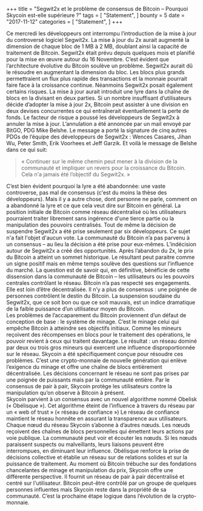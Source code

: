 +++
title = "Segwit2x et le problème de consensus de Bitcoin – Pourquoi Skycoin est-elle supérieure ?"
tags = [
    "Statement",
]
bounty = 5
date = "2017-11-12"
categories = [
    "Statement",
]
+++

Ce mercredi les développeurs ont interrompu l’introduction de la mise à jour du controversé logiciel Segwit2x. La mise à jour du 2x aurait augmenté la dimension de chaque bloc de 1 MB à 2 MB, doublant ainsi la capacité de traitement de Bitcoin. Segwit2x était prévu depuis quelques mois et planifié pour la mise en œuvre autour du 16 Novembre.
C’est évident que l’architecture évolutive du Bitcoin soulève un problème. Segwit2x aurait dû le résoudre en augmentant la dimension du bloc. Les blocs plus grands permettraient un flux plus rapide des transactions et la monnaie pourrait faire face à la croissance continue.
Néanmoins Segwit2x posait également certains risques. La mise à jour aurait introduit une lyre dans la chaîne de blocs en la divisant en deux parties. Si un nombre insuffisant d’utilisateurs décide d’adopter la mise à jour 2x, Bitcoin peut assister à une division en deux devises concurrentes ce qui entraînerait éventuellement la perte de fonds. Le facteur de risque a poussé les développeurs de Segwit2x à annuler la mise à jour.
L’annulation a été annoncée par un mail envoyé par BitGO, PDG Mike Belshe. Le message a porté la signature de cinq autres PDGs de l’équipe des développeurs de Segwit2x : Wences Casares, Jihan Wu, Peter Smith, Erik Voorhees et Jeff Garzik. 
Et voilà le message de Belshe dans ce qui suit:
> « Continuer sur le même chemin peut mener à la division de la communauté et impliquer un revers pour la croissance du Bitcoin. Cela n'a jamais été l’objectif du Segwit2x. »

C’est bien évident pourquoi la lyre a été abandonnée: une vaste controverse, pas mal de consensus (c'est du moins la thèse des développeurs). Mais il y a autre chose, dont personne ne parle, comment on a abandonné la lyre et ce que cela veut dire sur Bitcoin en général.
La position initiale de Bitcoin comme réseau décentralisé où les utilisateurs pourraient traiter librement sans ingérence d'une tierce partie ou la manipulation des pouvoirs centralisés. Tout de même la décision de suspendre Segwit2x a été prise seulement par six développeurs. Ce sujet n'a fait l'objet d'aucun vote. La communauté du Bitcoin n’a pas parvenu à un consensus – au lieu la décision a été prise pour eux-mêmes.
L’indécision autour de Segwit2x a créé des opportunités. Après l’abandon du 2x, le prix du Bitcoin a atteint un sommet historique. Le résultant peut paraitre comme un signe positif mais en même temps soulève des questions sur l’influence du marché. La question est de savoir qui, en définitive, bénéficie de cette dissension dans la communauté de Bitcoin – les utilisateurs ou les pouvoirs centrales contrôlant le réseau.
Bitcoin n’a pas respecté ses engagements. Elle est loin d’être décentralisée. Il n’y a plus de consensus : une poignée de personnes contrôlent le destin du Bitcoin. La suspension soudaine du Segwit2x, que ce soit bon ou que ce soit mauvais, est un indice dramatique de la faible puissance d’un utilisateur moyen du Bitcoin.  
Les problèmes de l’accaparement du Bitcoin proviennent d’un défaut de conception de base : le système de minage. C’est le minage celui qui empêche Bitcoin à atteindre ses objectifs initiaux. Comme les mineurs reçoivent des récompenses en blocs pour le traitement des opérations, le pouvoir revient à ceux qui traitent davantage. Le résultat : un réseau dominé par deux ou trois gros mineurs qui exercent une influence disproportionnée sur le réseau.
Skycoin a été spécifiquement conçue pour résoudre ces problèmes. C’est une crypto-monnaie de nouvelle génération qui enlève l’exigence du minage et offre une chaîne de blocs entièrement décentralisée. Les décisions concernant le réseau ne sont pas prises par une poignée de puissants mais par la communauté entière. Par le consensus de pair à pair, Skycoin protège les utilisateurs contre la manipulation qu’on observe à Bitcoin à présent.  
Skycoin parvient à un consensus avec un nouvel algorithme nommé Obelisk (« Obélisque »). Cet algorithme éteint de l’influence à travers du réseau par un « web of trust » (« réseau de confiance ») Le réseau de confiance maintient le réseau honnête en assurant la transparence aux utilisateurs.
Chaque nœud du réseau Skycoin s’abonne à d’autres nœuds. Les nœuds reçoivent des chaînes de blocs personnelles qui émettent leurs actions par voie publique. La communauté peut voir et écouter les nœuds. Si les nœuds paraissent suspects ou malveillants, leurs liaisons peuvent être interrompues, en diminuant leur influence. Obélisque renforce la prise de décisions collective et établie un réseau sur de relations solides et sur la puissance de traitement.
Au moment où Bitcoin trébuche sur des fondations chancelantes de minage et manipulation du prix, Skycoin offre une différente perspective. Il fournit un réseau de pair à pair décentralisé et centré sur l'utilisateur. Bitcoin peut-être contrôlé par un groupe de quelques personnes influentes mais Skycoin reste dans la propriété de sa communauté. C’est la prochaine étape logique dans l’évolution de la crypto-monnaie.
